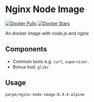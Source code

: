 # Nginx Node Image

[![Docker Pulls](https://img.shields.io/docker/pulls/parpe/nginx-node-image.svg?style=flat-square)](https://hub.docker.com/r/parpe/nginx-node-image/)
[![Docker Stars](https://img.shields.io/docker/stars/parpe/nginx-node-image.svg?style=flat-square)](https://hub.docker.com/r/parpe/nginx-node-image/)

An docker image with node.js and nginx

## Components
- Common tools e.g. `curl`, `supervisor`.
- Bonus tool: `glibc`


## Usage
`parpe/nginx-node-image:8.9.4-alpine`